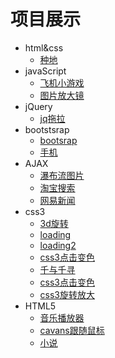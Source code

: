 # 项目展示
 + html&css
   - [种地](https://511446781.github.io/project/cultivation)
 + javaScript
   - [飞机小游戏](https://511446781.github.io/project/飞机)
   - [图片放大镜](https://511446781.github.io/project/图片放大镜)
+ jQuery
   - [jq拖拉](https://511446781.github.io/project/jq)
+ bootstsrap
   - [bootsrap](https://511446781.github.io/project/bootsrap)
   - [手机](https://511446781.github.io/project/手机)
+ AJAX
   - [瀑布流图片](https://511446781.github.io/project/AJAX/瀑布流.html)
   - [淘宝搜索](https://511446781.github.io/project/AJAX/淘宝搜索.html)
   - [网易新闻](https://511446781.github.io/project/AJAX/网易新闻.html)
+ css3
    - [3d旋转](https://511446781.github.io/project/正方形3D旋转)
    - [loading](https://511446781.github.io/project/loading)
    - [loading2](https://511446781.github.io/project/loading2)
    - [css3点击变色](https://511446781.github.io/project/css3点击变色)
    - [千与千寻](https://511446781.github.io/project/千与千寻)
    - [css3点击变色](https://511446781.github.io/project/css3点击变色)
    - [css3旋转放大](https://511446781.github.io/project/css3旋转放大)
+ HTML5
    - [音乐播放器](https://511446781.github.io/project/音乐播放器)
    - [cavans跟随鼠标](https://511446781.github.io/project/cavans跟随鼠标)
    - [小说](https://511446781.github.io/project//小说/seach.html)
